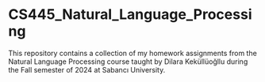 # CS445_Natural_Language_Processing
This repository contains a collection of my homework assignments from the Natural Language Processing course taught by Dilara Keküllüoğllu during the Fall semester of 2024 at Sabancı University. 
